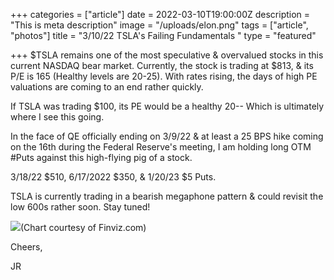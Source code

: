 +++
categories = ["article"]
date = 2022-03-10T19:00:00Z
description = "This is meta description"
image = "/uploads/elon.png"
tags = ["article", "photos"]
title = "3/10/22 TSLA's Failing Fundamentals "
type = "featured"

+++
$TSLA remains one of the most speculative & overvalued stocks in this current NASDAQ bear market. Currently, the stock is trading at $813, & its P/E is 165 (Healthy levels are 20-25). With rates rising, the days of high PE valuations are coming to an end rather quickly.

If TSLA was trading $100, its PE would be a healthy 20-- Which is ultimately where I see this going.

In the face of QE officially ending on 3/9/22 & at least a 25 BPS hike coming on the 16th during the Federal Reserve's meeting, I am holding long OTM #Puts against this high-flying pig of a stock.

3/18/22 $510, 6/17/2022 $350, & 1/20/23 $5 Puts.

TSLA is currently trading in a bearish megaphone pattern & could revisit the low 600s rather soon. Stay tuned!

![](/uploads/screen-shot-2022-03-10-at-1-30-24-pm.png)(Chart courtesy of Finviz.com)

Cheers,

JR